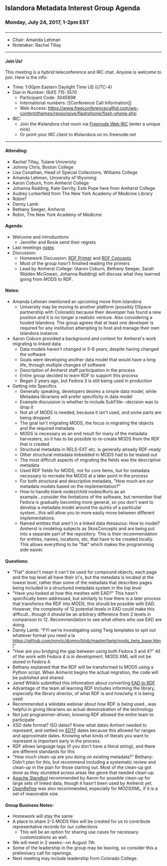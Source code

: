 ## Islandora Metadata Interest Group Agenda
### Monday, July 24, 2017, 1-2pm EST
### 
---
* Chair:  Amanda Lehman
* Notetaker:  Rachel Tillay

---

#### Join Us!
This meeting is a hybrid teleconference and IRC chat. Anyone is welcome to join. Here is the info:
* Time: 1:00pm Eastern Daylight Time US (UTC-4)
* Dial-in Number: (641) 715-3570
  * Participant Code: 304589#
  * International numbers: [[Conference Call Information]]
  * Web Access: https://www.freeconferencecallhd.com/wp-content/themes/responsive/flashphone/flash-phone.php
* IRC:
  * Join the #islandora chat room via [Freenode Web IRC](http://webchat.freenode.net/) (enter a unique nick)
  * Or point your IRC client to #islandora on irc.freenode.net
---
#### Attending:
* Rachel Tillay, Tulane University
* Johnny Chris, Boston College
* Lisa Conathan, Head of Special Collections, Williams College
* Amanda Lehman, University of Wyoming
* Aaron Coburn, from Amherst College
* Johanna Radding, Kate Gerrity, Este Pope here from Amherst College
* Audrey Lorberfeld from The New York Academy of Medicine Library
* Robin?
* Danny Lamb
* Bethany Seeger, Amherst
* Robin, The New York Academy of Medicine

#### Agenda:
* Welcome and introductions
     * Jennifer and Rosie send their regrets
* Last meetings [notes](https://github.com/islandora-interest-groups/Islandora-Metadata-Interest-Group/blob/master/Meetings/2017_07_10.md)
* Discussion: 
     * Homework Discussion: [RDF Primer](https://www.w3.org/TR/2014/NOTE-rdf11-primer-20140225) and [RDF Concepts](https://www.w3.org/TR/rdf11-concepts)
     * Most of the group hasn't finished reading the primers
     * Lead by Amherst College: (Aaron Coburn, Bethany Seeger, Sarah Walden McGowan, Johanna Radding) will discuss what they learned going from MODS to RDF.

#### Notes:
* Amanda Lehman mentioned an upcoming move from Islandora
     * University may be moving to another platform (possibly DSpace partnership with Colorado) because their developer has found a new position and it is no longer a realistic venture. Also considering a hosted Islandora. The group agrees that at least one developer is required for any institution attempting to host and manage their own Islandora instance.
* Aaron Coburn provided a background and context for Amherst's work migrating to linked data
     * Data models haven't changed in 5-6 years, despite having changed the software
     * Goals were developing another data model that would have a long life, through multiple changes of software
     * Description of Amherst staff participation in the process
     * Entire group decided to learn RDF to support this process
     * Began 2 years ago, but Fedora 3 is still being used in production
* Getting into Specifics
     * Generally speaking, developers desires a simple data model, while Metadata librarians will prefer specificity in data model
     * Example discussion is whether to include SubTitle--decision was to drop it
     * Not all of MODS is needed, because it isn't used, and some parts are being dropped
     * The goal isn't migrating MODS, the focus is migrating the objects and the required metadata
     * MODS is necessary as an end result for many of the metadata harvesters, so it has to be possible to re-create MODS from the RDF that is created
     * Structural metadata in RELS-EXT etc. is generally already RDF-ready
     * Other structural metadata imbedded in MODS had to be teased out
     * The most difficult aspects of migrating the fields was the descriptive metadata
     * Used RDF fields for MODS, not for core items, but for metadata necessary to recreate the MODS at a later point in the process
     * For both structural and descriptive metadata, "How much are our metadata models based on the implementation?"
     * How to handle blank nodes/child nodes/#uris as an example...consider the limitations of the software, but remember that Fedora is gradually becoming more general, so you don't want to develop a metadata model around the quirks of a particular system...this will allow you to more easily move between different implementations.
     * Named entities that aren't in a linked data thesaurus: How to model? Amherst is modeling subjects as SkosConcepts and are being put into a separate part of the repository. This is their recommendation for entities, names, locations, etc. that have to be created locally. This allows everything to be "flat" which makes the programming side easier.

#### Questions:
* "Flat" doesn't mean it can't be used for compound objects, each page and the top level all have their iri's, but the metadata is located at the lowest level, rather than some of the metadata that describes pages being included in a structured metadata system in the top level
* "Have you looked at how this meshes with EAD?" This hasn't specifically been addressed, but similarly to how there is a later process that transforms the RDF into MODS, this should be possible with EAD. However, the complexity of 12 potential levels in EAD could make this difficult...though it should be an arbitrary difference from 2 levels in comparison to 12. Recommendation to see what others who use EAD are doing.
* Danny Lamb: "FYI we're investigating using Twig templates to spit out whatever format you need a la https://github.com/mnylc/dcmny/blob/master/twig/mods_twig_base.html"
* "How are you bridging the gap between using both Fedora 3 and 4?" All of the work with Fedora 4 is in development. MODS XML will not be stored in Fedora 4.
* Bethany explained that the RDF will be transformed to MODS using a Python script. When Amherst begins the actual migration, the code will be published and shared.
* Jared Whiklo submitted this infomration about converting [EAD to RDF](http://blogs.sussex.ac.uk/salda/2011/05/16/the-data-transformation/)
* Advantage of the team all learning RDF includes informing the library, especially the library director, of what RDF is and how/why it is being used
* Recommended a wikidata webinar about how RDF is being used...was helpful in giving librarians an actual demonstration of the technology
* Not just programmer-driven, knowing RDF allowed the entire team to participate
* XSD date format? ISO dates? Knew what dates Amhert needed to represent, and settled on [EDTF](https://www.loc.gov/standards/datetime/) dates because this allowed for ranges and approximate dates. Knowing what kinds of literals you want to represent is important early in the process.
* RDF allows language tags (if you don't have a literal string), and there are different standards for this
* "How much clean-up are you doing on existing metadata?" Bethany: Didn't plan for this, but recommend including a systematic review and clean-up in the plan for those starting out. Most of the clean-up got done as they stumbled across areas like genre that needed clean-up.
* [Apache Standbol](https://stanbol.apache.org/) recommended by Aaron for possible clean-up for large sets of linked data, though it hasn't been used by Amherst yet.
* [OpenRefine](http://openrefine.org/) was also recommended, especially for MODSXML, if it is a set of reasonable size.

#### Group Business Notes:
* Homework will stay the same
* A place to share 2-5 MODS files will be created for us to contribute representative records for our collections
     * This will be an option for sharing use cases for necessary customizations as well.
* We will meet in 2 weeks--on August 7th.
* Some of the leadership in the group may be leaving, so consider this a preliminary call for openings.
* Next meeting may include leadership from Colorado College.
